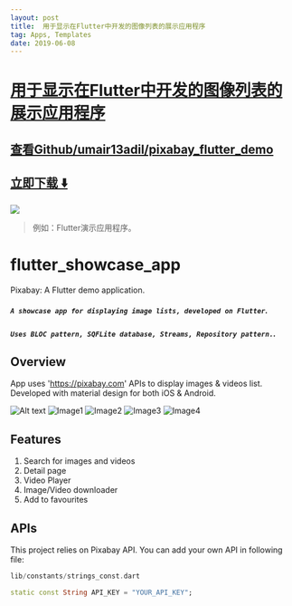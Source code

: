 ```yaml
---
layout: post
title:  用于显示在Flutter中开发的图像列表的展示应用程序
tag: Apps, Templates
date: 2019-06-08
---
```


# [用于显示在Flutter中开发的图像列表的展示应用程序 ](http://github.com/umair13adil/pixabay_flutter_demo) 



## [查看Github/umair13adil/pixabay_flutter_demo](http://github.com/umair13adil/pixabay_flutter_demo)
## [立即下载 ️⬇️ ](https://codeload.github.com/umair13adil/pixabay_flutter_demo/zip/master) 


 
![](https://flutterawesome.com/content/images/2019/03/flutter_showcase_appv.jpg)
 
>
> 例如：Flutter演示应用程序。
>

 
# flutter_showcase_app

Pixabay: A Flutter demo application.

##### `A showcase app for displaying image lists, developed on Flutter`.
##### `Uses BLOC pattern, SQFLite database, Streams, Repository pattern.`.

Overview
--------

App uses 'https://pixabay.com' APIs to display images & videos list. Developed with material design for both iOS & Android.

![Alt text](assets/icon/icon.png?raw=true "Icon")
![Image1](https://raw.githubusercontent.com/umair13adil/pixabay_flutter_demo/master/pictures/picture1.png)
![Image2](https://raw.githubusercontent.com/umair13adil/pixabay_flutter_demo/master/pictures/picture2.png)
![Image3](https://raw.githubusercontent.com/umair13adil/pixabay_flutter_demo/master/pictures/picture3.png)
![Image4](https://raw.githubusercontent.com/umair13adil/pixabay_flutter_demo/master/pictures/picture4.png)

Features
--------

1. Search for images and videos
2. Detail page
3. Video Player
4. Image/Video downloader
5. Add to favourites


APIs
--------

This project relies on Pixabay API. You can add your own API in following file:

```dart
lib/constants/strings_const.dart

static const String API_KEY = "YOUR_API_KEY";
```
